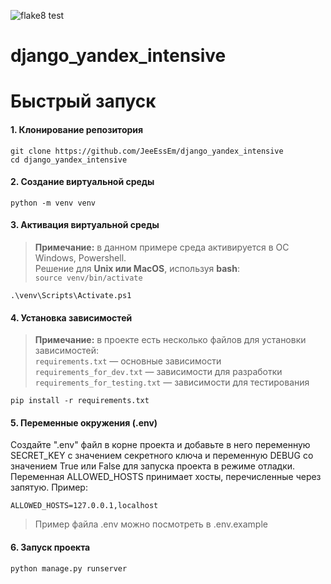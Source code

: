 ![flake8 test](https://github.com/JeeEssEm/django_yandex_intensive/actions/workflows/python-package.yml/badge.svg)

# django_yandex_intensive

# Быстрый запуск

#### 1. Клонирование репозитория
```git clone https://github.com/JeeEssEm/django_yandex_intensive```  
```cd django_yandex_intensive```
#### 2. Создание виртуальной среды
```python -m venv venv```

#### 3. Активация виртуальной среды
> **Примечание:** в данном примере среда активируется в ОС Windows, Powershell.  
> Решение для **Unix или MacOS**, используя **bash**:  
> ```source venv/bin/activate```

```.\venv\Scripts\Activate.ps1```

#### 4. Установка зависимостей
> **Примечание:** в проекте есть несколько файлов для установки зависимостей:  
> ```requirements.txt``` — основные зависимости  
> ```requirements_for_dev.txt``` — зависимости для разработки  
> ```requirements_for_testing.txt``` — зависимости для тестирования  

```pip install -r requirements.txt```

#### 5. Переменные окружения (.env)
Создайте ".env" файл в корне проекта и добавьте в него переменную
SECRET_KEY с значением секретного ключа и переменную DEBUG со значением True
или False для запуска проекта в режиме отладки.  
Переменная ALLOWED_HOSTS принимает хосты, перечисленные через запятую.
Пример:
```
ALLOWED_HOSTS=127.0.0.1,localhost
```
> Пример файла .env можно посмотреть в .env.example

#### 6. Запуск проекта
```python manage.py runserver```

